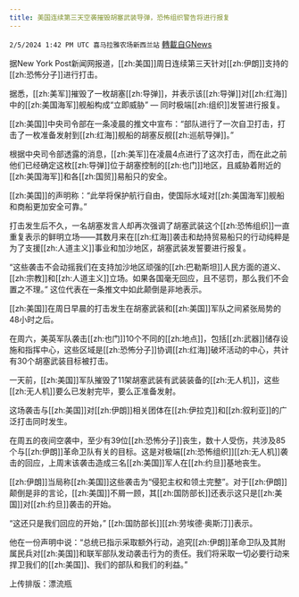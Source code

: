 ```yaml
---
title: 美国连续第三天空袭摧毁胡塞武装导弹，恐怖组织警告将进行报复
---
```

`2/5/2024 1:42 PM UTC 喜马拉雅农场新西兰站` [轉載自GNews](https://gnews.org/articles/2283152)

据New York Post新闻网报道，[[zh:美国]]周日连续第三天针对[[zh:伊朗]]支持的[[zh:恐怖分子]]进行打击。

据悉，[[zh:美军]]摧毁了一枚胡塞[[zh:导弹]]，并表示该[[zh:导弹]]对[[zh:红海]]中的[[zh:美国海军]]舰船构成“立即威胁” — 同时极端[[zh:组织]]发誓进行报复。

[[zh:美国]]中央司令部在一条凌晨的推文中宣布：“部队进行了一次自卫打击，打击了一枚准备发射到[[zh:红海]]舰船的胡塞反舰[[zh:巡航导弹]]。”

根据中央司令部透露的消息，[[zh:美军]]在凌晨4点进行了这次打击，而在此之前他们已经确定这枚[[zh:导弹]]位于胡塞控制的[[zh:也门]]地区，且威胁着附近的[[zh:美国海军]]和各[[zh:国贸]]易船只的安全。

[[zh:美国]]的声明称：“此举将保护航行自由，使国际水域对[[zh:美国海军]]舰船和商船更加安全可靠。”

打击发生后不久，一名胡塞发言人却再次强调了胡塞武装这个[[zh:恐怖组织]]一直重复表示的鲜明立场——其数月来在[[zh:红海]]袭击和劫持贸易船只的行动纯粹是为了支援[[zh:人道主义]]事业和加沙地区，胡塞武装发誓要进行报复。

“这些袭击不会动摇我们在支持加沙地区顽强的[[zh:巴勒斯坦]]人民方面的道义、[[zh:宗教]]和[[zh:人道主义]]立场。如果各国毫无回应，且不惩罚，那么我们不会置之不理。” 这位代表在一条推文中如此颠倒是非地表示。

[[zh:美国]]在周日早晨的打击发生在胡塞武装和[[zh:美国]]军队之间紧张局势的48小时之后。

在周六，美英军队袭击[[zh:也门]]10个不同的[[zh:地点]]，包括[[zh:武器]]储存设施和指挥中心，这些区域是[[zh:恐怖分子]]协调[[zh:红海]]破坏活动的中心，共计有30个胡塞武装目标被打击。

一天前，[[zh:美国]]军队摧毁了11架胡塞武装有武装装备的[[zh:无人机]]，这些[[zh:无人机]]要么已发射完毕，要么正准备发射。

这场袭击与[[zh:美国]]对[[zh:伊朗]]相关团体在[[zh:伊拉克]]和[[zh:叙利亚]]的广泛打击同时发生。

在周五的夜间空袭中，至少有39位[[zh:恐怖分子]]丧生，数十人受伤，共涉及85个与[[zh:伊朗]]革命卫队有关的目标。这是对极端[[zh:恐怖组织]][[zh:无人机]]袭击的回应，上周末该袭击造成三名[[zh:美国]]军人在[[zh:约旦]]基地丧生。

[[zh:伊朗]]当局称[[zh:美国]]这些袭击为“侵犯主权和领土完整”。对于[[zh:伊朗]]颠倒是非的言论，[[zh:美国]]不屑一顾，其[[zh:国防部长]]还表示这只是[[zh:美国]]对[[zh:约旦]]袭击的开始。

“这还只是我们回应的开始，” [[zh:国防部长]][[zh:劳埃德·奥斯汀]]表示。

他在一份声明中说：“总统已指示采取额外行动，追究[[zh:伊朗]]革命卫队及其附属民兵对[[zh:美国]]和联军部队发动袭击行为的责任。我们将采取一切必要行动来捍卫我们的[[zh:美国]]、我们的部队和我们的利益。”

上传排版：漂流瓶
